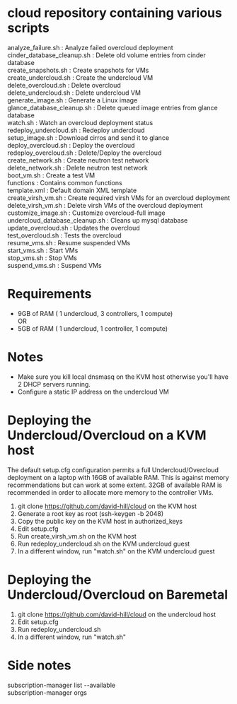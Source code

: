 # cloud repository containing various scripts

analyze_failure.sh : Analyze failed overcloud deployment<BR>
cinder_database_cleanup.sh : Delete old volume  entries from cinder database<BR>
create_snapshots.sh : Create snapshots for VMs<BR> 
create_undercloud.sh : Create the undercloud VM<BR> 
delete_overcloud.sh : Delete overcloud<BR>
delete_undercloud.sh : Delete undercloud VM<BR>
generate_image.sh : Generate a Linux image<BR>
glance_database_cleanup.sh : Delete queued image entries from glance database<BR>
watch.sh : Watch an overcloud deployment status<BR>
redeploy_undercloud.sh : Redeploy undercloud<BR>
setup_image.sh : Download cirros and send it to glance<BR>
deploy_overcloud.sh : Deploy the overcloud <BR>
redeploy_overcloud.sh : Delete/Deploy the overcloud <BR>
create_network.sh : Create neutron test network<BR>
delete_network.sh : Delete neutron test network<BR>
boot_vm.sh : Create a test VM<BR>
functions : Contains common functions<BR>
template.xml : Default domain XML template<BR>
create_virsh_vm.sh : Create required virsh VMs for an overcloud deployment<BR>
delete_virsh_vm.sh : Delete virsh VMs of the overcloud deployment<BR>
customize_image.sh : Customize overcloud-full image<BR>
undercloud_database_cleanup.sh : Cleans up mysql database<BR>
update_overcloud.sh : Updates the overcloud<BR>
test_overcloud.sh : Tests the overcloud<BR>
resume_vms.sh : Resume suspended VMs<BR>
start_vms.sh : Start VMs<BR>
stop_vms.sh : Stop VMs<BR>
suspend_vms.sh : Suspend VMs<BR>

# Requirements
- 9GB of RAM ( 1 undercloud, 3 controllers, 1 compute)<BR>
OR<BR>
- 5GB of RAM ( 1 undercloud, 1 controller, 1 compute)<BR>

# Notes
- Make sure you kill local dnsmasq on the KVM host otherwise you'll have 2 DHCP servers running.<BR>
- Configure a static IP address on the undercloud VM<BR>

# Deploying the Undercloud/Overcloud on a KVM host

The default setup.cfg configuration permits a full Undercloud/Overcloud deployment
on a laptop with 16GB of available RAM.  This is against memory recommendations but
can work at some extent.  32GB of available RAM is recommended in order to allocate
more memory to the controller VMs.

1. git clone https://github.com/david-hill/cloud on the KVM host
2. Generate a root key as root (ssh-keygen -b 2048)
3. Copy the public key on the KVM host in authorized_keys
4. Edit setup.cfg
5. Run create_virsh_vm.sh on the KVM host
6. Run redeploy_undercloud.sh on the KVM undercloud guest
7. In a different window, run "watch.sh" on the KVM undercloud guest 

# Deploying the Undercloud/Overcloud on Baremetal

1. git clone https://github.com/david-hill/cloud on the undercloud host
2. Edit setup.cfg
3. Run redeploy_undercloud.sh
4. In a different window, run "watch.sh"

# Side notes

subscription-manager list --available<BR>
subscription-manager orgs<BR>
